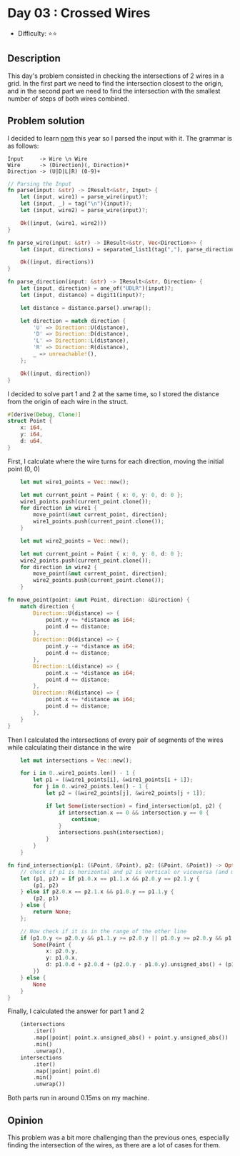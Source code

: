 # Day 03 : Crossed Wires

* Difficulty: ⭐⭐

## Description

This day's problem consisted in checking the intersections of 2 wires in a grid. In the first part we need to find the intersection closest to the origin, and in the second part we need to find the intersection with the smallest number of steps of both wires combined.

## Problem solution

I decided to learn [nom](https://docs.rs/nom/latest/nom/) this year so I parsed the input with it. The grammar is as follows:

```Grammar
Input     -> Wire \n Wire
Wire      -> (Direction)(, Direction)*
Direction -> (U|D|L|R) (0-9)+
```

```rust
// Parsing the Input
fn parse(input: &str) -> IResult<&str, Input> {
    let (input, wire1) = parse_wire(input)?;
    let (input, _) = tag("\n")(input)?;
    let (input, wire2) = parse_wire(input)?;

    Ok((input, (wire1, wire2)))
}

fn parse_wire(input: &str) -> IResult<&str, Vec<Direction>> {
    let (input, directions) = separated_list1(tag(","), parse_direction)(input)?;

    Ok((input, directions))
}

fn parse_direction(input: &str) -> IResult<&str, Direction> {
    let (input, direction) = one_of("UDLR")(input)?;
    let (input, distance) = digit1(input)?;

    let distance = distance.parse().unwrap();

    let direction = match direction {
        'U' => Direction::U(distance),
        'D' => Direction::D(distance),
        'L' => Direction::L(distance),
        'R' => Direction::R(distance),
        _ => unreachable!(),
    };

    Ok((input, direction))
}
```

I decided to solve part 1 and 2 at the same time, so I stored the distance from the origin of each wire in the struct.

```rust
#[derive(Debug, Clone)]
struct Point {
    x: i64,
    y: i64,
    d: u64,
}
```

First, I calculate where the wire turns for each direction, moving the initial point (0, 0)

```rust
    let mut wire1_points = Vec::new();

    let mut current_point = Point { x: 0, y: 0, d: 0 };
    wire1_points.push(current_point.clone());
    for direction in wire1 {
        move_point(&mut current_point, direction);
        wire1_points.push(current_point.clone());
    }

    let mut wire2_points = Vec::new();

    let mut current_point = Point { x: 0, y: 0, d: 0 };
    wire2_points.push(current_point.clone());
    for direction in wire2 {
        move_point(&mut current_point, direction);
        wire2_points.push(current_point.clone());
    }

fn move_point(point: &mut Point, direction: &Direction) {
    match direction {
        Direction::U(distance) => {
            point.y += *distance as i64;
            point.d += distance;
        },
        Direction::D(distance) => {
            point.y -= *distance as i64;
            point.d += distance;
        },
        Direction::L(distance) => {
            point.x -= *distance as i64;
            point.d += distance;
        },
        Direction::R(distance) => {
            point.x += *distance as i64;
            point.d += distance;
        },
    }
}
```

Then I calculated the intersections of every pair of segments of the wires while calculating their distance in the wire

```rust
    let mut intersections = Vec::new();

    for i in 0..wire1_points.len() - 1 {
        let p1 = (&wire1_points[i], &wire1_points[i + 1]);
        for j in 0..wire2_points.len() - 1 {
            let p2 = (&wire2_points[j], &wire2_points[j + 1]);

            if let Some(intersection) = find_intersection(p1, p2) {
                if intersection.x == 0 && intersection.y == 0 {
                    continue;
                }
                intersections.push(intersection);
            }
        }
    }

fn find_intersection(p1: (&Point, &Point), p2: (&Point, &Point)) -> Option<Point> {
    // check if p1 is horizontal and p2 is vertical or viceversa (and make them p1 horizontal and p2 vertical if not already so)
    let (p1, p2) = if p1.0.x == p1.1.x && p2.0.y == p2.1.y {
        (p1, p2)
    } else if p2.0.x == p2.1.x && p1.0.y == p1.1.y {
        (p2, p1)
    } else {
        return None;
    };

    // Now check if it is in the range of the other line
    if (p1.0.y <= p2.0.y && p1.1.y >= p2.0.y || p1.0.y >= p2.0.y && p1.1.y <= p2.0.y) && (p2.0.x <= p1.0.x && p2.1.x >= p1.0.x || p2.0.x >= p1.0.x && p2.1.x <= p1.0.x) {
        Some(Point {
            x: p2.0.y,
            y: p1.0.x,
            d: p1.0.d + p2.0.d + (p2.0.y - p1.0.y).unsigned_abs() + (p1.0.x - p2.0.x).unsigned_abs(),
        })
    } else {
        None
    }
}
```

Finally, I calculated the answer for part 1 and 2

```rust
    (intersections
        .iter()
        .map(|point| point.x.unsigned_abs() + point.y.unsigned_abs())
        .min()
        .unwrap(),
    intersections
        .iter()
        .map(|point| point.d)
        .min()
        .unwrap())
```

Both parts run in around 0.15ms on my machine.

## Opinion

This problem was a bit more challenging than the previous ones, especially finding the intersection of the wires, as there are a lot of cases for them.
